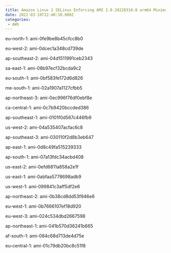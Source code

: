 ```yaml
---
title: Amazon Linux 2 SELinux Enforcing AMI 2.0.20220310.0 arm64 Minimal HVM gp2
date: 2022-03-10T22:40:10.000Z
categories:
 - AWS
---
```


eu-north-1: ami-0fe9be8b45cfcc8b0

eu-west-2: ami-0dcec1a348cd739de

ap-southeast-2: ami-04d1511991ceb2343

sa-east-1: ami-08b97ecf32bcda9c2

eu-south-1: ami-0bf583fe172d6d826

me-south-1: ami-02a1907a1127cfbb5

ap-northeast-3: ami-0ec996f76df0ebf8e

ca-central-1: ami-0c7b9420bccded386

ap-southeast-1: ami-0101f0d567c446fb9

us-west-2: ami-04a535407acfac6c8

ap-southeast-3: ami-030110f2d8b3eb647

ap-east-1: ami-0d8c49fa515239333

ap-south-1: ami-07a13fdc34acbd408

us-east-2: ami-0efd6811a858a2e1f

us-east-1: ami-0abfaa5778698adb9

us-west-1: ami-099841c3aff5df2e6

ap-northeast-2: ami-0b38cd8dd53f946e6

eu-west-1: ami-0b7666107ef18d920

eu-west-3: ami-024c534dbd2667598

ap-northeast-1: ami-041b570d36241b665

af-south-1: ami-084c68d713de4d75e

eu-central-1: ami-01c79db20bc8c51f8


